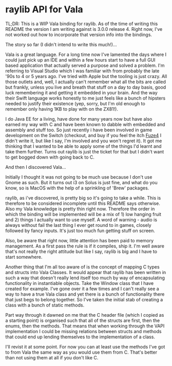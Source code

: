 raylib API for Vala
===================

TL;DR: This is a WIP Vala binding for raylib. As of the time of writing this README the version I am writing
against is 3.0.0 release 4. Right now, I've not worked out how to incorporate that version info into
the bindings.

The story so far (I didn't intend to write this much!)...

Vala is a great language. For a long time now I've lamented the days where I could just pick up an IDE
and within a few hours start to have a full GUI based application that actually served a purpose and
solved a problem. I'm referring to Visual Studio which I was familiar with from probably the late '90s
to 4 or 5 years ago. I've tried with Apple but the tooling is just crazy. All those outlets and, well,
I actually can't remember what all the bits are called but frankly, unless you live and breath that stuff
on a day to day basis, good luck remembering it and getting it embedded in your brain. And the way their
Swift language works honestly to me just feels like a bunch of hipsters needed to justify their existence
(yep, sorry, but I'm old enough to remember only having 1KB to play with on the ZX81!).

I do Java EE for a living, have done for many years now but have also earned my way with C and have been 
known to dabble with embedded and assembly and stuff too. So just recently i have been involved in game 
development on the Switch (checkout, and buy if you feel the itch [Fuze4](https://www.nintendo.co.uk/Games/Nintendo-Switch-download-software/FUZE4-Nintendo-Switch-1626336.html])
I didn't write it, but like I say, I'm involved and you won't regret it). It got me thinking that I wanted
to be able to apply some of the things I'd learnt and take them further. Turns out raylib is just the
ticket for that but I didn't want to get bogged down with going back to C.

And then I discovered Vala...

Initially I thought it was not going to be much use because I don't use Gnome as such. But it turns out
i3 on Solus is just fine, and what do you know, so is MacOS with the help of a sprinkling of 'Brew' packages.

raylib, as i've discovered, is pretty big so it's going to take a while. This is therefore to be considered
incomplete until this README says otherwise. Also my Vala knowledge is pretty thin right now. Therefore
the order in which the binding will be implemented will be a mix of 1) low hanging fruit and 2) things I
actually want to use myself. A word of warning - audio is always without fail the last thing I ever get
round to in games, closely followed by fancy inputs. It's just too much fun getting stuff on screen.

Also, be aware that right now, little attention has been paid to memory management. As a first pass the
rule is if it compiles, ship it. I'm well aware that's not really the right attitude but like I say,
raylib is big and I have to start somewhere.

Another thing that I'm all too aware of is the concept of mapping C types and structs into Vala Classes.
It would appear that raylib has been written in such a way that doesn't really lend itself too much by
way of encapsulating functionality in instantiable objects. Take the Window class that I have created
for example. I've gone over it a few times and I can't really see a way to have a true Vala class and
yet there is a bunch of functionality there that just begs to belong together. So I've taken the initial 
stab of creating a class with a bunch of static methods.

Part way through it dawned on me that the C header file (which I copied as a starting point) is organised
such that all of the structs are first, then the enums, then the methods. That means that when working
through the VAPI implementation I could be missing relations between structs and methods that could end
up lending themselves to the implementation of a class.

I'll revist it at some point. For now you can at least use the methods I've got to from Vala the same
way as you would use them from C. That's better than not using them at all if you don't like C.